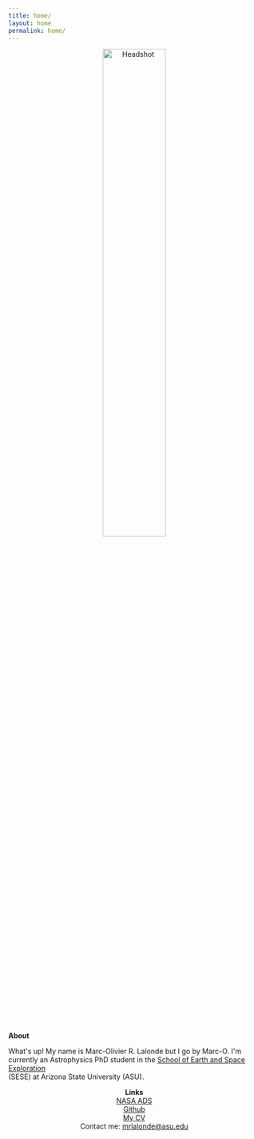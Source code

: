 ```yaml
---
title: home/
layout: home
permalink: home/
---
```

<p align="center">
<img src="graphics/fixed.jpg" alt="Headshot" width="50%" align="center">
</p>
  
<p align="center">
  
  <b> About </b>
</p>
  
What's up! My name is Marc-Olivier R. Lalonde but I go by Marc-O. I'm currently an Astrophysics PhD student in the <a href="https://sese.asu.edu/">School of Earth and Space Exploration</a> <br> (SESE) at Arizona State University (ASU).

<p align="center">
<b> Links</b> <br>
  <a href="https://ui.adsabs.harvard.edu/search/q=orcid%3A0000-0002-2293-9639&sort=date+desc">NASA ADS</a> <br>
  <a href="https://github.com/lmberkhout">Github</a> <br>
  <a href="graphics/LibbyBerkhoutCV.pdf">My CV</a> <br>
  Contact me: <a href="mailto:mrlalonde@asu.edu">mrlalonde@asu.edu</a>
